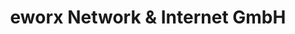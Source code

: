 ---
title: "eworx Network & Internet GmbH"
url: /rohrbach-berg/eworx-network-und-internet-gmbh/
shop: Computer
---